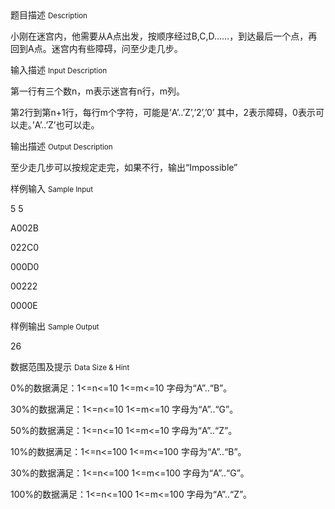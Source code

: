<div class="panel panel-default">
<div class="area-title">
<span>
题目描述
<small>Description</small>
</span></div>
<div class="panel-body">

<p>小刚在迷宫内，他需要从A点出发，按顺序经过B,C,D……，到达最后一个点，再回到A点。迷宫内有些障碍，问至少走几步。</p>

</div>
</div>

<div class="panel panel-default">
<div class="area-title">
<span>
输入描述
<small>Input Description</small>
</span></div>
<div class="panel-body">
<p>第一行有三个数n，m表示迷宫有n行，m列。</p>
<p>第2行到第n+1行，每行m个字符，可能是’A’..’Z’,’2’,’0’ 其中，2表示障碍，0表示可以走。’A’..’Z’也可以走。</p>

</div>
</div>
<div  class="panel panel-default">
<div class="area-title">
<span>
输出描述
<small>Output Description</small>
</span></div>
<div class="panel-body">

<p>至少走几步可以按规定走完，如果不行，输出&ldquo;Impossible&rdquo;</p>

</div>
</div>


<div class="panel panel-default">
<div class="area-title">
<span>
样例输入
<small>Sample Input</small>
</span></div>
<div class="panel-body">
<p>5 5</p>
<p>A002B</p>
<p>022C0</p>
<p>000D0</p>
<p>00222</p>
<p>0000E</p>

</div>
</div>

<div class="panel panel-default">
<div class="area-title">
<span>
样例输出
<small>Sample Output</small>
</span></div>
<div class="panel-body">
<p>26</p>

</div>
</div>

<div class="panel panel-default">
<div class="area-title">
<span>
数据范围及提示
<small>Data Size & Hint</small>
</span></div>
<div class="panel-body">
<p>0%的数据满足：1&lt;=n&lt;=10 1&lt;=m&lt;=10 字母为“A”..“B”。</p>
<p>30%的数据满足：1&lt;=n&lt;=10 1&lt;=m&lt;=10 字母为“A”..“G”。</p>
<p>50%的数据满足：1&lt;=n&lt;=10 1&lt;=m&lt;=10 字母为“A”..“Z”。</p>
<p>10%的数据满足：1&lt;=n&lt;=100 1&lt;=m&lt;=100 字母为“A”..“B”。</p>
<p>30%的数据满足：1&lt;=n&lt;=100 1&lt;=m&lt;=100 字母为“A”..“G”。</p>
<p>100%的数据满足：1&lt;=n&lt;=100 1&lt;=m&lt;=100 字母为“A”..“Z”。</p>
<p> </p>
</div>
</div>